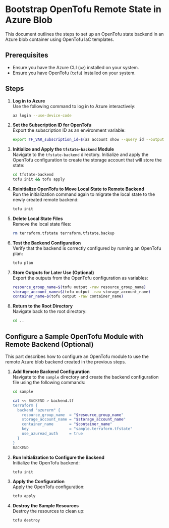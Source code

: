 # Bootstrap OpenTofu Remote State in Azure Blob

This document outlines the steps to set up an OpenTofu state backend in an Azure blob container using OpenTofu IaC templates.

## Prerequisites

- Ensure you have the Azure CLI (`az`) installed on your system.
- Ensure you have OpenTofu (`tofu`) installed on your system.

## Steps

1. **Log in to Azure**  
   Use the following command to log in to Azure interactively:
   ```bash
   az login --use-device-code
   ```

2. **Set the Subscription ID for OpenTofu**  
   Export the subscription ID as an environment variable:
   ```bash
   export TF_VAR_subscription_id=$(az account show --query id --output tsv | tr -d "\r")
   ```

3. **Initialize and Apply the `tfstate-backend` Module**  
   Navigate to the `tfstate-backend` directory. Initialize and apply the OpenTofu configuration to create the storage account that will store the state:
   ```bash
   cd tfstate-backend
   tofu init && tofu apply
   ```

4. **Reinitialize OpenTofu to Move Local State to Remote Backend**  
   Run the initialization command again to migrate the local state to the newly created remote backend:
   ```bash
   tofu init
   ```

5. **Delete Local State Files**  
   Remove the local state files:
   ```bash
   rm terraform.tfstate terraform.tfstate.backup
   ```

6. **Test the Backend Configuration**  
   Verify that the backend is correctly configured by running an OpenTofu plan:
   ```bash
   tofu plan
   ```

7. **Store Outputs for Later Use (Optional)**  
   Export the outputs from the OpenTofu configuration as variables:
   ```bash
   resource_group_name=$(tofu output -raw resource_group_name)
   storage_account_name=$(tofu output -raw storage_account_name)
   container_name=$(tofu output -raw container_name)
   ```

8. **Return to the Root Directory**  
   Navigate back to the root directory:
   ```bash
   cd ..
   ```

## Configure a Sample OpenTofu Module with Remote Backend (Optional)

This part describes how to configure an OpenTofu module to use the remote Azure blob backend created in the previous steps.

1. **Add Remote Backend Configuration**  
   Navigate to the `sample` directory and create the backend configuration file using the following commands:
   ```bash
   cd sample

   cat << BACKEND > backend.tf
   terraform {
     backend "azurerm" {
       resource_group_name  = "$resource_group_name"
       storage_account_name = "$storage_account_name"
       container_name       = "$container_name"
       key                  = "sample.terraform.tfstate"
       use_azuread_auth     = true
     }
   }
   BACKEND
   ```

2. **Run Initialization to Configure the Backend**  
   Initialize the OpenTofu backend:
   ```bash
   tofu init
   ```

3. **Apply the Configuration**  
   Apply the OpenTofu configuration:
   ```bash
   tofu apply
   ```

4. **Destroy the Sample Resources**  
   Destroy the resources to clean up:
   ```bash
   tofu destroy
   ```